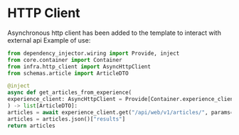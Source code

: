 # HTTP Client
Asynchronous http client has been added to the template to interact with external api
Example of use:

```python
from dependency_injector.wiring import Provide, inject
from core.container import Container
from infra.http_client import AsyncHttpClient
from schemas.article import ArticleDTO

@inject
async def get_articles_from_experience(
experience_client: AsyncHttpClient = Provide[Container.experience_client]
) -> list[ArticleDTO]:
articles = await experience_client.get("/api/web/v1/articles/", params={"page": 1})
articles = articles.json()["results"]
return articles
```
